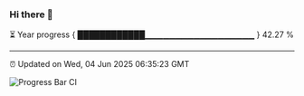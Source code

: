 ### Hi there 👋

⏳ Year progress { ████████████▁▁▁▁▁▁▁▁▁▁▁▁▁▁▁▁▁▁ } 42.27 %

---

⏰ Updated on Wed, 04 Jun 2025 06:35:23 GMT

![Progress Bar CI](https://github.com/ZhaoGui/ZhaoGui/workflows/Progress%20Bar%20CI/badge.svg)
